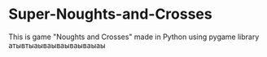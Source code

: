 # Super-Noughts-and-Crosses
This is game "Noughts and Crosses" made in Python using pygame library
атывтыаываываываываыаы
